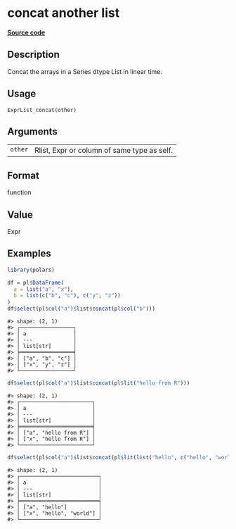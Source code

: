 
# concat another list

[**Source code**](https://github.com/pola-rs/r-polars/tree/53c7d964901ed4a019998e89aff8c6d44691d793/R/expr__list.R#L127)

## Description

Concat the arrays in a Series dtype List in linear time.

## Usage

<pre><code class='language-R'>ExprList_concat(other)
</code></pre>

## Arguments

<table>
<tr>
<td style="white-space: nowrap; font-family: monospace; vertical-align: top">
<code id="ExprList_concat_:_other">other</code>
</td>
<td>
Rlist, Expr or column of same type as self.
</td>
</tr>
</table>

## Format

function

## Value

Expr

## Examples

``` r
library(polars)

df = pl$DataFrame(
  a = list("a", "x"),
  b = list(c("b", "c"), c("y", "z"))
)
df$select(pl$col("a")$list$concat(pl$col("b")))
```

    #> shape: (2, 1)
    #> ┌─────────────────┐
    #> │ a               │
    #> │ ---             │
    #> │ list[str]       │
    #> ╞═════════════════╡
    #> │ ["a", "b", "c"] │
    #> │ ["x", "y", "z"] │
    #> └─────────────────┘

``` r
df$select(pl$col("a")$list$concat(pl$lit("hello from R")))
```

    #> shape: (2, 1)
    #> ┌───────────────────────┐
    #> │ a                     │
    #> │ ---                   │
    #> │ list[str]             │
    #> ╞═══════════════════════╡
    #> │ ["a", "hello from R"] │
    #> │ ["x", "hello from R"] │
    #> └───────────────────────┘

``` r
df$select(pl$col("a")$list$concat(pl$lit(list("hello", c("hello", "world")))))
```

    #> shape: (2, 1)
    #> ┌─────────────────────────┐
    #> │ a                       │
    #> │ ---                     │
    #> │ list[str]               │
    #> ╞═════════════════════════╡
    #> │ ["a", "hello"]          │
    #> │ ["x", "hello", "world"] │
    #> └─────────────────────────┘
